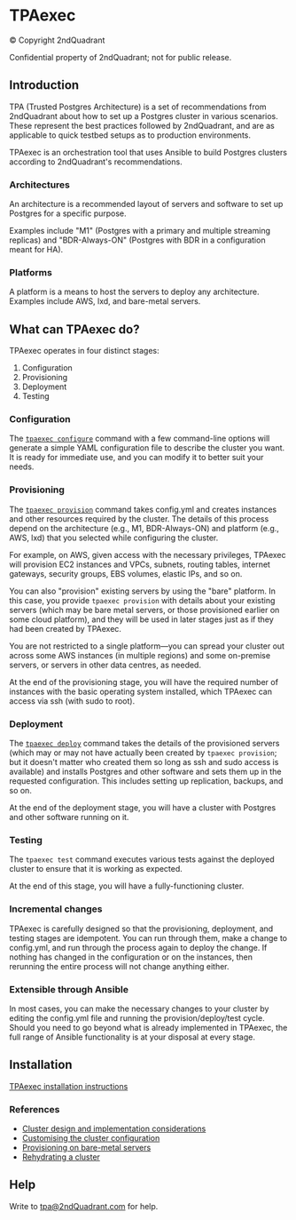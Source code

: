 TPAexec
=======

© Copyright 2ndQuadrant

Confidential property of 2ndQuadrant; not for public release.

## Introduction

TPA (Trusted Postgres Architecture) is a set of recommendations from
2ndQuadrant about how to set up a Postgres cluster in various scenarios.
These represent the best practices followed by 2ndQuadrant, and are as
applicable to quick testbed setups as to production environments.

TPAexec is an orchestration tool that uses Ansible to build Postgres
clusters according to 2ndQuadrant's recommendations.

### Architectures

An architecture is a recommended layout of servers and software to set
up Postgres for a specific purpose.

Examples include "M1" (Postgres with a primary and multiple streaming
replicas) and "BDR-Always-ON" (Postgres with BDR in a configuration
meant for HA).

### Platforms

A platform is a means to host the servers to deploy any architecture.
Examples include AWS, lxd, and bare-metal servers.

## What can TPAexec do?

TPAexec operates in four distinct stages:

1. Configuration
2. Provisioning
3. Deployment
4. Testing

### Configuration

The [``tpaexec configure``](tpaexec-configure.md)
command with a few command-line options will
generate a simple YAML configuration file to describe the cluster you
want. It is ready for immediate use, and you can modify it to better
suit your needs.

### Provisioning

The [``tpaexec provision``](tpaexec-provision.md)
command takes config.yml and creates instances
and other resources required by the cluster. The details of this process
depend on the architecture (e.g., M1, BDR-Always-ON) and platform (e.g.,
AWS, lxd) that you selected while configuring the cluster.

For example, on AWS, given access with the necessary privileges, TPAexec
will provision EC2 instances and VPCs, subnets, routing tables, internet
gateways, security groups, EBS volumes, elastic IPs, and so on.

You can also "provision" existing servers by using the "bare" platform.
In this case, you provide ``tpaexec provision`` with details about your
existing servers (which may be bare metal servers, or those provisioned
earlier on some cloud platform), and they will be used in later stages
just as if they had been created by TPAexec.

You are not restricted to a single platform—you can spread your cluster
out across some AWS instances (in multiple regions) and some on-premise
servers, or servers in other data centres, as needed.

At the end of the provisioning stage, you will have the required number
of instances with the basic operating system installed, which TPAexec
can access via ssh (with sudo to root).

### Deployment

The [``tpaexec deploy``](tpaexec-deploy.md)
command takes the details of the provisioned
servers (which may or may not have actually been created by ``tpaexec
provision``; but it doesn't matter who created them so long as ssh and
sudo access is available) and installs Postgres and other software and
sets them up in the requested configuration. This includes setting up
replication, backups, and so on.

At the end of the deployment stage, you will have a cluster with
Postgres and other software running on it.

### Testing

The ``tpaexec test`` command executes various tests against the deployed
cluster to ensure that it is working as expected.

At the end of this stage, you will have a fully-functioning cluster.

### Incremental changes

TPAexec is carefully designed so that the provisioning, deployment, and
testing stages are idempotent. You can run through them, make a change
to config.yml, and run through the process again to deploy the change.
If nothing has changed in the configuration or on the instances, then
rerunning the entire process will not change anything either.

### Extensible through Ansible

In most cases, you can make the necessary changes to your cluster by
editing the config.yml file and running the provision/deploy/test cycle.
Should you need to go beyond what is already implemented in TPAexec, the
full range of Ansible functionality is at your disposal at every stage.

## Installation

[TPAexec installation instructions](INSTALL.md)

### References

* [Cluster design and implementation considerations](TPAexec-Cluster_Design_and_Implementation_Considerations.md)
* [Customising the cluster configuration](TPAexec-Postgres_configuration_and_other_customisations.md)
* [Provisioning on bare-metal servers](tpaexec-provision-baremetal.md)
* [Rehydrating a cluster](tpaexec-rehydrate.md)

## Help

Write to tpa@2ndQuadrant.com for help.
